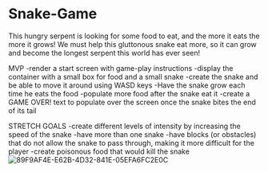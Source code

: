 # Snake-Game

This hungry serpent is looking for some food to eat, and the more it eats the more it grows!
We must help this gluttonous snake eat more, so it can grow and become the longest serpent this world has ever seen!

MVP
-render a start screen with game-play instructions
-display the container with a small box for food and a small snake
-create the snake and be able to move it around using WASD keys
-Have the snake grow each time he eats the food
-populate more food after the snake eat it
-create a GAME OVER! text to populate over the screen once the snake bites the end of its tail

STRETCH GOALS
-create different levels of intensity by increasing the speed of the snake
-have more than one snake
-have blocks (or obstacles) that do not allow the snake to pass through, making it more difficult for the player
-create poisonous food that would kill the snake![89F9AF4E-E62B-4D32-841E-05EFA6FC2E0C](https://user-images.githubusercontent.com/117884014/205125702-de139a0e-ec23-4f02-bd7d-f6737e2b088f.jpeg)
